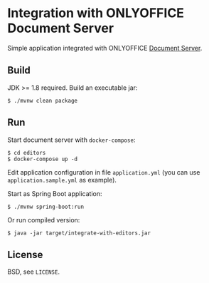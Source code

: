 Integration with ONLYOFFICE Document Server
===========================================

Simple application integrated with ONLYOFFICE
[Document Server](https://github.com/ONLYOFFICE/DocumentServer).

Build
-----

JDK >= 1.8 required. Build an executable jar:

    $ ./mvnw clean package

Run
---

Start document server with `docker-compose`:

    $ cd editors
    $ docker-compose up -d

Edit application configuration in file `application.yml`
(you can use `application.sample.yml` as example).

Start as Spring Boot application:

    $ ./mvnw spring-boot:run

Or run compiled version:

    $ java -jar target/integrate-with-editors.jar

License
-------

BSD, see `LICENSE`.
